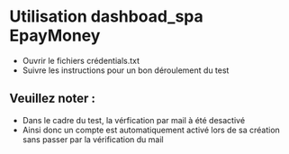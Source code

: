 # Utilisation dashboad_spa EpayMoney

* Ouvrir le fichiers crédentials.txt
* Suivre les instructions pour un bon déroulement du test

## Veuillez noter :

* Dans le cadre du test, la vérfication par mail à été desactivé
* Ainsi donc un compte est automatiquement activé lors de sa création sans passer par la vérification du mail
